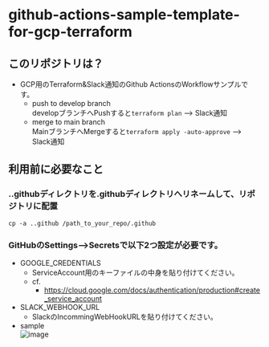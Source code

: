 # github-actions-sample-template-for-gcp-terraform
## このリポジトリは？  
- GCP用のTerraform&Slack通知のGithub ActionsのWorkflowサンプルです。
   - push to develop branch  
     developブランチへPushすると`terraform plan` --> Slack通知  
   - merge to main branch  
     MainブランチへMergeすると`terraform apply -auto-approve` --> Slack通知  

## 利用前に必要なこと
### ..githubディレクトリを.githubディレクトリへリネームして、リポジトリに配置
```
cp -a ..github /path_to_your_repo/.github
```

### GitHubのSettings-->Secretsで以下2つ設定が必要です。
- GOOGLE_CREDENTIALS
   - ServiceAccount用のキーファイルの中身を貼り付けてください。	
   - cf.
      - https://cloud.google.com/docs/authentication/production#create_service_account
- SLACK_WEBHOOK_URL
   - SlackのIncommingWebHookURLを貼り付けてください。	
- sample  
![image](https://user-images.githubusercontent.com/6356691/100606598-0556b900-334d-11eb-9dd6-3255c8e7acec.png)
